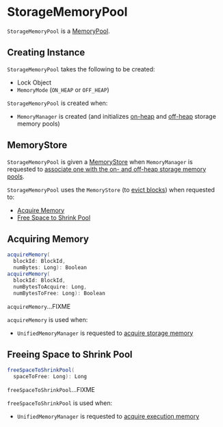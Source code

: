 # StorageMemoryPool

`StorageMemoryPool` is a [MemoryPool](MemoryPool.md).

## Creating Instance

`StorageMemoryPool` takes the following to be created:

* <span id="lock"> Lock Object
* <span id="memoryMode"> `MemoryMode` (`ON_HEAP` or `OFF_HEAP`)

`StorageMemoryPool` is created when:

* `MemoryManager` is created (and initializes [on-heap](MemoryManager.md#onHeapStorageMemoryPool) and [off-heap](MemoryManager.md#offHeapStorageMemoryPool) storage memory pools)

## <span id="_memoryStore"><span id="memoryStore"><span id="setMemoryStore"> MemoryStore

`StorageMemoryPool` is given a [MemoryStore](../storage/MemoryStore.md) when `MemoryManager` is requested to [associate one with the on- and off-heap storage memory pools](MemoryManager.md#setMemoryStore).

`StorageMemoryPool` uses the `MemoryStore` (to [evict blocks](../storage/MemoryStore.md#evictBlocksToFreeSpace)) when requested to:

* [Acquire Memory](#acquireMemory)
* [Free Space to Shrink Pool](#freeSpaceToShrinkPool)

## <span id="acquireMemory"> Acquiring Memory

```scala
acquireMemory(
  blockId: BlockId,
  numBytes: Long): Boolean
acquireMemory(
  blockId: BlockId,
  numBytesToAcquire: Long,
  numBytesToFree: Long): Boolean
```

`acquireMemory`...FIXME

`acquireMemory` is used when:

* `UnifiedMemoryManager` is requested to [acquire storage memory](UnifiedMemoryManager.md#acquireStorageMemory)

## <span id="freeSpaceToShrinkPool"> Freeing Space to Shrink Pool

```scala
freeSpaceToShrinkPool(
  spaceToFree: Long): Long
```

`freeSpaceToShrinkPool`...FIXME

`freeSpaceToShrinkPool` is used when:

* `UnifiedMemoryManager` is requested to [acquire execution memory](UnifiedMemoryManager.md#acquireExecutionMemory)
